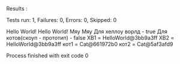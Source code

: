 Results :

Tests run: 1, Failures: 0, Errors: 0, Skipped: 0

Hello World!
Hello World!
Мяу
Мяу
Для хеллоу ворлд - true
Для котов(скоуп - прототип) - false
ХВ1 = HelloWorld@3bb9a3ff
ХВ2 = HelloWorld@3bb9a3ff
кот1 = Cat@661972b0
кот2 = Cat@5af3afd9

Process finished with exit code 0
